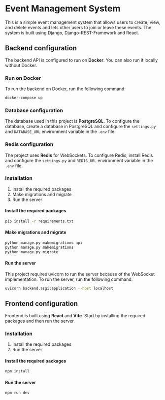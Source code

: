 # Event Management System

This is a simple event management system that allows users to create, view, and delete events and lets other users to join or leave these events. The system is built using Django, Django-REST-Framework and React.

## Backend configuration

The backend API is configured to run on **Docker**. You can also run it locally without Docker.

### Run on Docker

To run the backend on Docker, run the following command:

```bash
docker-compose up
```

### Database configuration

The database used in this project is **PostgreSQL**. To configure the database, create a database in PostgreSQL and configure the `settings.py` and `DATABASE_URL` environment variable in the `.env` file.

### Redis configuration

The project uses **Redis** for WebSockets. To configure Redis, install Redis and configure the `settings.py` and `REDIS_URL` environment variable in the `.env` file.

### Installation

1. Install the required packages
2. Make migrations and migrate
3. Run the server

#### Install the required packages

```bash
pip install -r requirements.txt
```

#### Make migrations and migrate

```bash
python manage.py makemigrations api
python manage.py makemigrations
python manage.py migrate
```

#### Run the server

This project requires uvicorn to run the server because of the WebSocket implementation. To run the server, run the following command:

```bash
uvicorn backend.asgi:application --host localhost
```

## Frontend configuration

Frontend is built using **React** and **Vite**. Start by installing the required packages and then run the server.

### Installation

1. Install the required packages
2. Run the server

#### Install the required packages

```bash
npm install
```

#### Run the server

```bash
npm run dev
```

